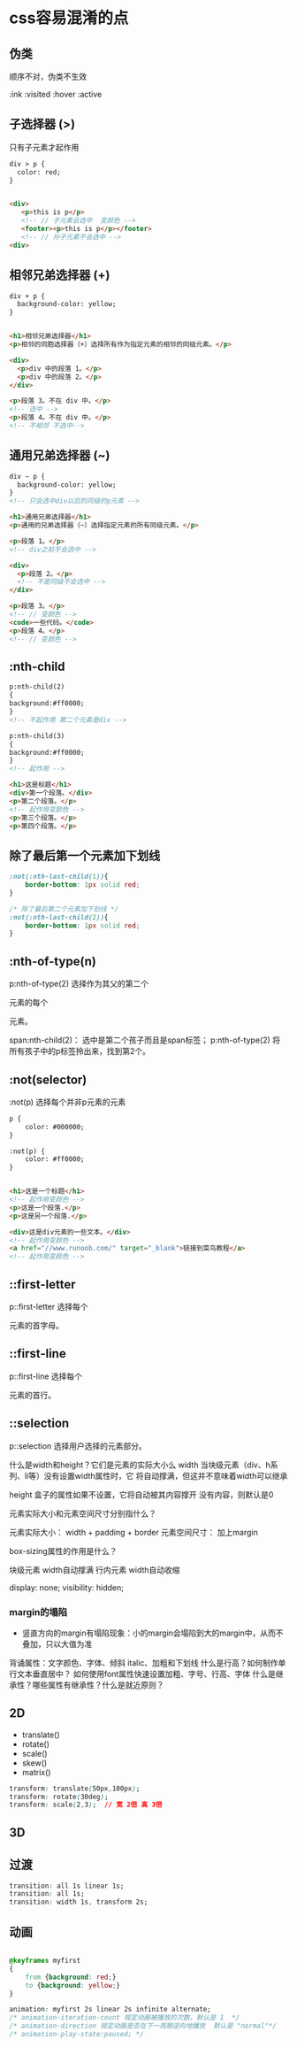 # css容易混淆的点


## 伪类
顺序不对，伪类不生效

:ink
:visited
:hover
:active

## 子选择器 (>)
只有子元素才起作用
``` html
div > p {
  color: red;
}


<div>
   <p>this is p</p>   
   <!-- // 子元素会选中  变颜色 -->
   <footer><p>this is p</p></footer>  
   <!-- // 孙子元素不会选中 -->
<div>
```


## 相邻兄弟选择器 (+)

``` html
div + p {
  background-color: yellow;
}


<h1>相邻兄弟选择器</h1>
<p>相邻的同胞选择器（+）选择所有作为指定元素的相邻的同级元素。</p>

<div>
  <p>div 中的段落 1。</p>
  <p>div 中的段落 2。</p>
</div>

<p>段落 3。不在 div 中。</p>
<!-- 选中 -->
<p>段落 4。不在 div 中。</p>
<!-- 不相邻 不选中-->


```


## 通用兄弟选择器 (~)

``` html
div ~ p {
  background-color: yellow;
}
<!-- 只会选中div以后的同级的p元素 -->

<h1>通用兄弟选择器</h1>
<p>通用的兄弟选择器（~）选择指定元素的所有同级元素。</p>

<p>段落 1。</p>
<!-- div之前不会选中 -->

<div>
  <p>段落 2。</p>
  <!-- 不是同级不会选中 -->
</div>

<p>段落 3。</p>  
<!-- // 变颜色 -->
<code>一些代码。</code>
<p>段落 4。</p>  
<!-- // 变颜色 -->
```

## :nth-child

``` html
p:nth-child(2)
{
background:#ff0000;
}
<!-- 不起作用 第二个元素是div -->

p:nth-child(3)
{
background:#ff0000;
}
<!-- 起作用 -->

<h1>这是标题</h1>
<div>第一个段落。</div>
<p>第二个段落。</p>
<!-- 起作用变颜色 -->
<p>第三个段落。</p>
<p>第四个段落。</p>
```
## 除了最后第一个元素加下划线
``` css
:not(:nth-last-child(1)){
    border-bottom: 1px solid red;
}

/* 除了最后第二个元素加下划线 */
:not(:nth-last-child(2)){
    border-bottom: 1px solid red;
}
```


## :nth-of-type(n)

p:nth-of-type(2)	选择作为其父的第二个 <p> 元素的每个 <p> 元素。


span:nth-child(2)：
选中是第二个孩子而且是span标签；
p:nth-of-type(2)
将所有孩子中的p标签拎出来，找到第2个。


## :not(selector)	
:not(p)	选择每个并非p元素的元素

``` html
p {
    color: #000000;
}

:not(p) {
    color: #ff0000;
}


<h1>这是一个标题</h1>
<!-- 起作用变颜色 -->
<p>这是一个段落.</p>
<p>这是另一个段落.</p>

<div>这是div元素的一些文本。</div>
<!-- 起作用变颜色 -->
<a href="//www.runoob.com/" target="_blank">链接到菜鸟教程</a>
<!-- 起作用变颜色 -->
```

## ::first-letter	
p::first-letter	选择每个 <p> 元素的首字母。
## ::first-line	
p::first-line	选择每个 <p> 元素的首行。
## ::selection	
p::selection	选择用户选择的元素部分。


什么是width和height？它们是元素的实际大小么
width 当块级元素（div、h系列、li等）没有设置width属性时，它
将自动撑满，但这并不意味着width可以继承

height 
盒子的属性如果不设置，它将自动被其内容撑开
没有内容，则默认是0

元素实际大小和元素空间尺寸分别指什么？

元素实际大小： width + padding + border
元素空间尺寸： 加上margin


box-sizing属性的作用是什么？

块级元素 width自动撑满
行内元素 width自动收缩

display: none;
visibility: hidden;

### margin的塌陷

- 竖直方向的margin有塌陷现象：小的margin会塌陷到大的margin中，从而不叠加，只以大值为准



背诵属性：文字颜色、字体、倾斜 italic、加粗和下划线
什么是行高？如何制作单行文本垂直居中？
如何使用font属性快速设置加粗、字号、行高、字体
什么是继承性？哪些属性有继承性？什么是就近原则？


## 2D

- translate()
- rotate()
- scale()
- skew()
- matrix()

``` css
transform: translate(50px,100px);
transform: rotate(30deg);
transform: scale(2,3);  // 宽 2倍 高 3倍
```

## 3D








## 过渡

``` css
transition: all 1s linear 1s;
transition: all 1s;
transition: width 1s, transform 2s;
```
## 动画
``` css

@keyframes myfirst
{
    from {background: red;}
    to {background: yellow;}
}

animation: myfirst 2s linear 2s infinite alternate;
/* animation-iteration-count 规定动画被播放的次数。默认是 1  */
/* animation-direction 规定动画是否在下一周期逆向地播放  默认是 "normal"*/
/* animation-play-state:paused; */
```

